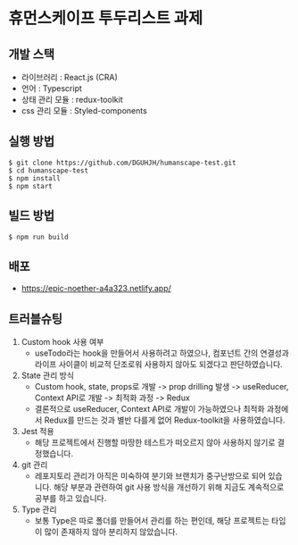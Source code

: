 # 휴먼스케이프 투두리스트 과제

## 개발 스택
- 라이브러리 : React.js (CRA)
- 언어 : Typescript
- 상태 관리 모듈 : redux-toolkit
- css 관리 모듈 : Styled-components

## 실행 방법
```
$ git clone https://github.com/DGUHJH/humanscape-test.git
$ cd humanscape-test
$ npm install
$ npm start
```

## 빌드 방법
```
$ npm run build
```

## 배포
- https://epic-noether-a4a323.netlify.app/

## 트러블슈팅
1. Custom hook 사용 여부
    - useTodo라는 hook을 만들어서 사용하려고 하였으나, 컴포넌트 간의 연결성과 라이프 사이클이 비교적 단조로워 사용하지 않아도 되겠다고 판단하였습니다.
2. State 관리 방식
    - Custom hook, state, props로 개발 -> prop drilling 발생 -> useReducer, Context API로 개발 -> 최적화 과정 -> Redux
    - 결론적으로 useReducer, Context API로 개발이 가능하였으나 최적화 과정에서 Redux를 만드는 것과 별반 다를게 없어 Redux-toolkit을 사용하였습니다.
3. Jest 적용
    - 해당 프로젝트에서 진행할 마땅한 테스트가 떠오르지 않아 사용하지 않기로 결정했습니다.
4. git 관리
    - 레포지토리 관리가 아직은 미숙하여 분기와 브랜치가 중구난방으로 되어 있습니다. 해당 부분과 관련하여 git 사용 방식을 개선하기 위해 지금도 계속적으로 공부를 하고 있습니다.
5. Type 관리
    - 보통 Type은 따로 폴더를 만들어서 관리를 하는 편인데, 해당 프로젝트는 타입이 많이 존재하지 않아 분리하지 않았습니다.
